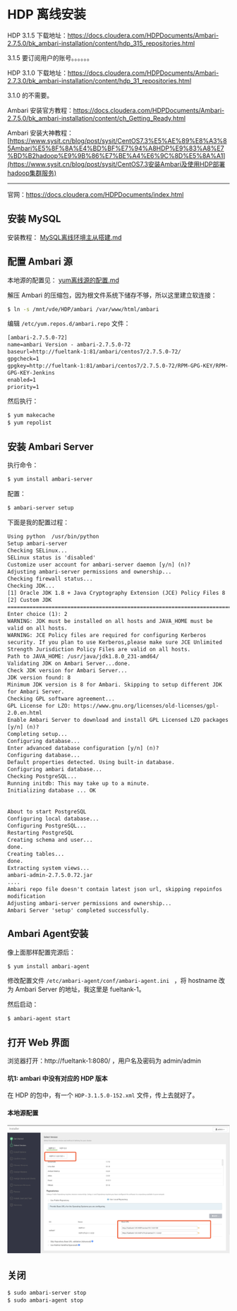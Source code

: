 # HDP 离线安装

HDP 3.1.5 下载地址：https://docs.cloudera.com/HDPDocuments/Ambari-2.7.5.0/bk_ambari-installation/content/hdp_315_repositories.html

3.1.5 要订阅用户的账号。。。。。。

HDP 3.1.0 下载地址：https://docs.cloudera.com/HDPDocuments/Ambari-2.7.3.0/bk_ambari-installation/content/hdp_31_repositories.html

3.1.0 的不需要。

Ambari 安装官方教程：https://docs.cloudera.com/HDPDocuments/Ambari-2.7.5.0/bk_ambari-installation/content/ch_Getting_Ready.html

Ambari 安装大神教程：[https://www.sysit.cn/blog/post/sysit/CentOS7.3%E5%AE%89%E8%A3%85Ambari%E5%8F%8A%E4%BD%BF%E7%94%A8HDP%E9%83%A8%E7%BD%B2hadoop%E9%9B%86%E7%BE%A4%E6%9C%8D%E5%8A%A1](https://www.sysit.cn/blog/post/sysit/CentOS7.3安装Ambari及使用HDP部署hadoop集群服务)



----

官网：https://docs.cloudera.com/HDPDocuments/index.html

## 安装 MySQL

安装教程： [MySQL离线环境主从搭建.md](../../数据存储/MySQL/MySQL离线环境主从搭建.md) 

## 配置 Ambari 源

本地源的配置见： [yum离线源的配置.md](../../Linux/yum/yum离线源的配置.md) 

解压 Ambari 的压缩包，因为根文件系统下储存不够，所以这里建立软连接：

```bash
$ ln -s /mnt/vde/HDP/ambari /var/www/html/ambari
```



编辑 `/etc/yum.repos.d/ambari.repo` 文件：

```
[ambari-2.7.5.0-72]
name=ambari Version - ambari-2.7.5.0-72
baseurl=http://fueltank-1:81/ambari/centos7/2.7.5.0-72/
gpgcheck=1
gpgkey=http://fueltank-1:81/ambari/centos7/2.7.5.0-72/RPM-GPG-KEY/RPM-GPG-KEY-Jenkins
enabled=1
priority=1
```

然后执行：

```bash
$ yum makecache
$ yum repolist
```



## 安装 Ambari Server

执行命令：

```bash
$ yum install ambari-server
```

配置：

```bash
$ ambari-server setup
```

下面是我的配置过程：

```
Using python  /usr/bin/python
Setup ambari-server
Checking SELinux...
SELinux status is 'disabled'
Customize user account for ambari-server daemon [y/n] (n)? 
Adjusting ambari-server permissions and ownership...
Checking firewall status...
Checking JDK...
[1] Oracle JDK 1.8 + Java Cryptography Extension (JCE) Policy Files 8
[2] Custom JDK
==============================================================================
Enter choice (1): 2
WARNING: JDK must be installed on all hosts and JAVA_HOME must be valid on all hosts.
WARNING: JCE Policy files are required for configuring Kerberos security. If you plan to use Kerberos,please make sure JCE Unlimited Strength Jurisdiction Policy Files are valid on all hosts.
Path to JAVA_HOME: /usr/java/jdk1.8.0_231-amd64/
Validating JDK on Ambari Server...done.
Check JDK version for Ambari Server...
JDK version found: 8
Minimum JDK version is 8 for Ambari. Skipping to setup different JDK for Ambari Server.
Checking GPL software agreement...
GPL License for LZO: https://www.gnu.org/licenses/old-licenses/gpl-2.0.en.html
Enable Ambari Server to download and install GPL Licensed LZO packages [y/n] (n)? 
Completing setup...
Configuring database...
Enter advanced database configuration [y/n] (n)? 
Configuring database...
Default properties detected. Using built-in database.
Configuring ambari database...
Checking PostgreSQL...
Running initdb: This may take up to a minute.
Initializing database ... OK


About to start PostgreSQL
Configuring local database...
Configuring PostgreSQL...
Restarting PostgreSQL
Creating schema and user...
done.
Creating tables...
done.
Extracting system views...
ambari-admin-2.7.5.0.72.jar
....
Ambari repo file doesn't contain latest json url, skipping repoinfos modification
Adjusting ambari-server permissions and ownership...
Ambari Server 'setup' completed successfully.
```





## Ambari Agent安装

像上面那样配置完源后：

```bash
$ yum install ambari-agent
```

修改配置文件 `/etc/ambari-agent/conf/ambari-agent.ini ` ，将 hostname 改为 Ambari Server 的地址，我这里是 fueltank-1。

然后启动：

```bash
$ ambari-agent start
```



## 打开 Web 界面

浏览器打开：http://fueltank-1:8080/ ，用户名及密码为 admin/admin

#### 坑1: ambari 中没有对应的 HDP 版本

在 HDP 的包中，有一个 `HDP-3.1.5.0-152.xml` 文件，传上去就好了。



#### 本地源配置

![image-20200409163837038](../../resource/image-20200409163837038.png)



## 关闭

```bash
$ sudo ambari-server stop
$ sudo ambari-agent stop
```

